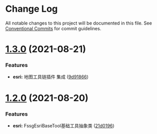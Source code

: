 # Change Log

All notable changes to this project will be documented in this file.
See [Conventional Commits](https://conventionalcommits.org) for commit guidelines.

# [1.3.0](https://gitee.com/fssgis/fssgis/compare/@fssgis/fssg-esri@1.2.0...@fssgis/fssg-esri@1.3.0) (2021-08-21)


### Features

* **esri:** 地图工具链插件 集成 ([9d91866](https://gitee.com/fssgis/fssgis/commits/9d9186632f1839c358c665be7a65c44c47900e56))





# [1.2.0](https://gitee.com/fssgis/fssgis/compare/@fssgis/fssg-esri@1.1.2...@fssgis/fssg-esri@1.2.0) (2021-08-20)


### Features

* **esri:** FssgEsriBaseTool基础工具抽象类 ([21d0196](https://gitee.com/fssgis/fssgis/commits/21d019659356b01d0e84aef6033522711f547295))
